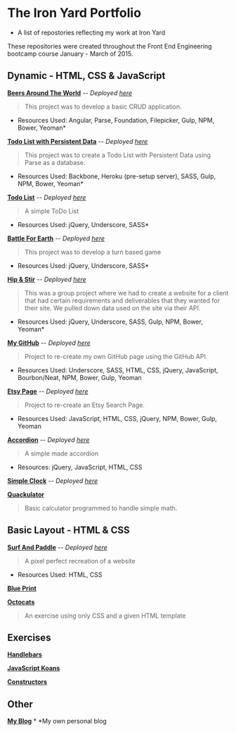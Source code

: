 # The Iron Yard Portfolio
* A list of repostories reflecting my work at Iron Yard

These repositories were created throughout the Front End Engineering bootcamp course January - March of 2015.

## Dynamic - HTML, CSS & JavaScript

**[Beers Around The World](https://github.com/ssettle3/ngBeers)**
-- *Deployed [here](http://ssettle3.github.io/ngBeers/#/)*
> This project was to develop a basic CRUD application.
* Resources Used: Angular, Parse, Foundation, Filepicker, Gulp, NPM, Bower, Yeoman*

**[Todo List with Persistent Data](https://github.com/ssettle3/Backbone-Todo)**
-- *Deployed [here](http://ssettle3.github.io/Backbone-Todo/)*
> This project was to create a Todo List with Persistent Data using Parse as a database.
* Resources Used: Backbone, Heroku (pre-setup server), SASS, Gulp, NPM, Bower, Yeoman*

**[Todo List](https://github.com/ssettle3/ToDo-List)**
-- *Deployed [here](http://ssettle3.github.io/ToDo-List/)*
> A simple ToDo List
* Resources Used: jQuery, Underscore, SASS*

**[Battle For Earth](https://github.com/ssettle3/myGame)**
-- *Deployed [here](http://development.js-game.divshot.io/)*
> This project was to develop a turn based game
* Resources Used: jQuery, Underscore, SASS*

**[Hip & Stir](https://github.com/xeinherjar/Hip-and-Spur)**
-- *Deployed [here](http://xeinherjar.github.io/Hip-and-Spur/)*
> This was a group project where we had to create a website for a client that had certain requirements and deliverables that they wanted for their site. We pulled down data used on the site via their API.
* Resources Used: jQuery, Underscore, SASS, Gulp, NPM, Bower, Yeoman*

**[My GitHub](https://github.com/ssettle3/GitHub)**
-- *Deployed [here](http://ssettle3.github.io/GitHub/)*
> Project to re-create my own GitHub page using the GitHub API.
* Resources Used: Underscore, SASS, HTML, CSS, jQuery, JavaScript, Bourbon/Neat, NPM, Bower, Gulp, Yeoman

**[Etsy Page](https://github.com/ssettle3/EtsyjQuery)**
-- *Deployed [here](http://ssettle3.github.io/EtsyjQuery/)*
> Project to re-create an Etsy Search Page.
* Resources Used: JavaScript, HTML, CSS, jQuery, NPM, Bower, Gulp, Yeoman

**[Accordion](https://github.com/ssettle3/Accordion)**
-- *Deployed [here](http://ssettle3.github.io/Accordion/)*
> A simple made accordion
* Resources: jQuery, JavaScript, HTML, CSS

**[Simple Clock](https://github.com/ssettle3/DigiClock)**
-- *Deployed [here](http://ssettle3.github.io/DigiClock/)*

**[Quackulator](https://github.com/ssettle3/JS-Calculator)**
> Basic calculator programmed to handle simple math.


## Basic Layout - HTML & CSS

**[Surf And Paddle](https://github.com/ssettle3/Surf-Paddle)**
 -- *Deployed [here](http://ssettle3.github.io/Surf-Paddle/)*
> A pixel perfect recreation of a website
* Resources Used: HTML, CSS

**[Blue Print](https://github.com/ssettle3/Blue-Print)**

**[Octocats](https://github.com/ssettle3/Octocats)**
> An exercise using only CSS and a given HTML template

## Exercises

**[Handlebars](https://github.com/ssettle3/handlebarsEx)**

**[JavaScript Koans](https://github.com/ssettle3/javascript-koans/tree/passing/koans)**

**[Constructors](https://github.com/ssettle3/Constructors-tiy-13)**

## Other

**[My Blog](https://ssettle3.wordpress.com/)**
	* *My own personal blog